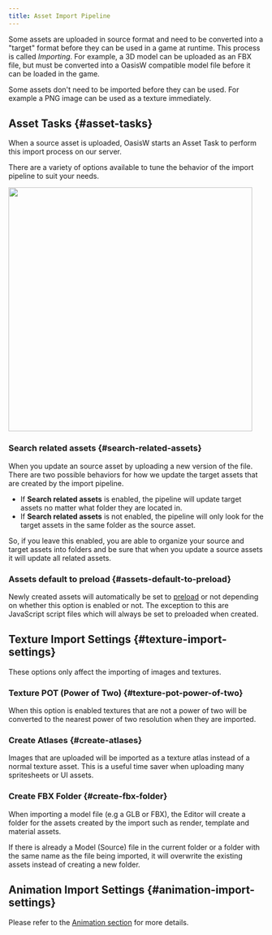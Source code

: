 ```yaml
---
title: Asset Import Pipeline
---
```


Some assets are uploaded in source format and need to be converted into a "target" format before they can be used in a game at runtime. This process is called *Importing*. For example, a 3D model can be uploaded as an FBX file, but must be converted into a OasisW compatible model file before it can be loaded in the game.

Some assets don't need to be imported before they can be used. For example a PNG image can be used as a texture immediately.

## Asset Tasks {#asset-tasks}

When a source asset is uploaded, OasisW starts an Asset Task to perform this import process on our server.

There are a variety of options available to tune the behavior of the import pipeline to suit your needs.

<img loading="lazy" src="/img/user-manual/assets/import-pipeline/asset-tasks.png" width="480" />

### Search related assets {#search-related-assets}

When you update an source asset by uploading a new version of the file. There are two possible behaviors for how we update the target assets that are created by the import pipeline.

* If **Search related assets** is enabled, the pipeline will update target assets no matter what folder they are located in.
* If **Search related assets** is not enabled, the pipeline will only look for the target assets in the same folder as the source asset.

So, if you leave this enabled, you are able to organize your source and target assets into folders and be sure that when you update a source assets it will update all related assets.

### Assets default to preload {#assets-default-to-preload}

Newly created assets will automatically be set to [preload][2] or not depending on whether this option is enabled or not. The exception to this are JavaScript script files which will always be set to preloaded when created.

## Texture Import Settings {#texture-import-settings}

These options only affect the importing of images and textures.

### Texture POT (Power of Two) {#texture-pot-power-of-two}

When this option is enabled textures that are not a power of two will be converted to the nearest power of two resolution when they are imported.

### Create Atlases {#create-atlases}

Images that are uploaded will be imported as a texture atlas instead of a normal texture asset. This is a useful time saver when uploading many spritesheets or UI assets.

<!-- ## Model Import Settings {#model-import-settings}

These options only affect the importing of model or scene files (e.g. FBX, Collada, obj, etc)

### Preserve material mappings {#preserve-material-mappings}

When a model file is updated or reimported, the Editor will try to preserve the material mappings that were set on it.

### Overwrite Models {#overwrite-models}

When a model file is updated or reimported this option determines whether or not the target model file is overwritten. The default behavior is to overwrite with the new model.

### Overwrite Animations {#overwrite-animations}

When a model file is updated or reimported this option determines whether or not a animations created from the model are overwritten. The default behavior is to overwrite with the new animations.

### Overwrite Materials {#overwrite-materials}

When a model file is updated or reimported this option determines whether or not materials created from the model are overwritten. The default behavior is to leave existing materials.

### Overwrite Textures {#overwrite-textures}

When a model file is updated or reimported this option determines whether or not textures created from the model are overwritten. The default behavior is to overwrite with the new textures.

### Convert to GLB {#convert-to-glb}

Enabled by default on new projects, imported models and animations will create GLB model and animation assets instead of the older, deprecated JSON format.

### Import Hierarchy {#import-hierarchy}

Only available if using [Convert to GLB](#convert-to-glb) option. When a model file is imported, a template asset is created that contains the full hierarchy of the model as entities allowing to you to manipulate them directly in the Editor. See more information about this feature [here][3].

### Mesh Compression {#mesh-compression}

Only available if using [Convert to GLB](#convert-to-glb) option. Setting this to a compression format will automatically compress mesh data when importing or re-importing model files. This can drastically reduce the size of GLB files at the cost of some runtime decompression cost.

If using Draco compression, remember to import the Draco WASM module into the project otherwise the models will not load.

<img loading="lazy" src="/img/user-manual/assets/import-pipeline/draco-import-button.png" width="480" /> -->

### Create FBX Folder {#create-fbx-folder}

When importing a model file (e.g a GLB or FBX), the Editor will create a folder for the assets created by the import such as render, template and material assets.

If there is already a Model (Source) file in the current folder or a folder with the same name as the file being imported, it will overwrite the existing assets instead of creating a new folder.

## Animation Import Settings {#animation-import-settings}

Please refer to the [Animation section][4] for more details.

[2]: /user-manual/assets/preloading-and-streaming/
[3]: /user-manual/assets/import-pipeline/import-hierarchy/
[4]: /user-manual/assets/types/animation/

